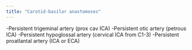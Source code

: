 ```yaml
---
title: "Carotid-basilar anastomoses"
---
```

-Persistent trigeminal artery (prox cav ICA)
-Persistent otic artery (petrous ICA)
-Persistent hypoglossal artery (cervical ICA from C1-3)
-Persistent proatlantal artery (ICA or ECA)

